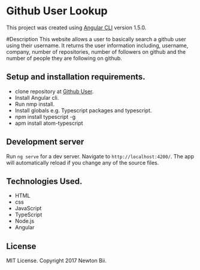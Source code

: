 # Github User Lookup

This project was created using [Angular CLI](https://github.com/angular/angular-cli) version 1.5.0.

#Description
This website allows a user to basically search a github user using their username. It returns the user information including, username, company, number of repositories, number of followers on github and the number of people they are following on github.

## Setup and installation requirements.
* clone repository at [Github User](https://github.com/NewtonBii/github-user).
* Install Angular cli.
* Run nmp install.
* Install globals e.g. Typescript packages and typescript.
* npm install typescript -g
* apm install atom-typescript

## Development server

Run `ng serve` for a dev server. Navigate to `http://localhost:4200/`. The app will automatically reload if you change any of the source files.

## Technologies Used.
* HTML
* css
* JavaScript
* TypeScript
* Node.js
* Angular

## License

MIT License. Copyright 2017 Newton Bii.
